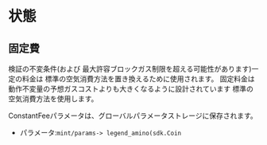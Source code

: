 # 状態

## 固定費

検証の不変条件(および
最大許容ブロックガス制限を超える可能性があります)一定の料金は
標準の空気消費方法を置き換えるために使用されます。 固定料金は
動作不変量の予想ガスコストよりも大きくなるように設計されています
標準の空気消費方法を使用します。

ConstantFeeパラメータは、グローバルパラメータストレージに保存されます。

- パラメータ:`mint/params-> legend_amino(sdk.Coin`